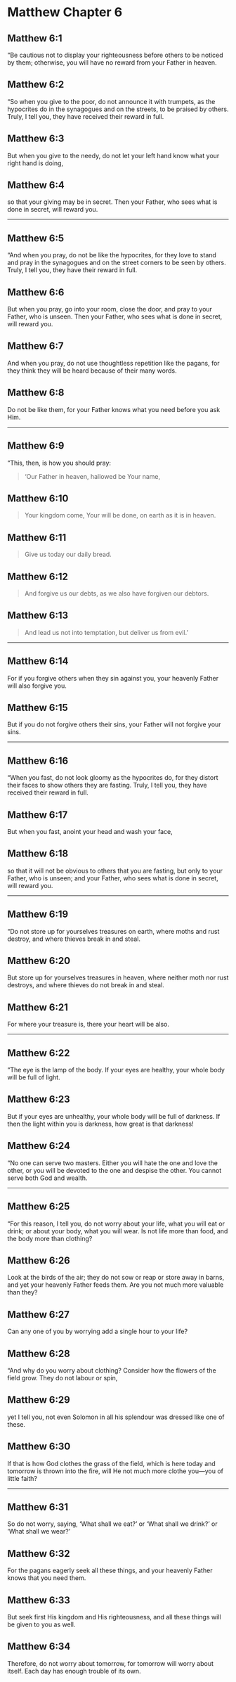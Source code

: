 # Matthew Chapter 6

## Matthew 6:1

“Be cautious not to display your righteousness before others to be noticed by them; otherwise, you will have no reward from your Father in heaven.

## Matthew 6:2

“So when you give to the poor, do not announce it with trumpets, as the hypocrites do in the synagogues and on the streets, to be praised by others. Truly, I tell you, they have received their reward in full.

## Matthew 6:3

But when you give to the needy, do not let your left hand know what your right hand is doing,

## Matthew 6:4

so that your giving may be in secret. Then your Father, who sees what is done in secret, will reward you.

---

## Matthew 6:5

“And when you pray, do not be like the hypocrites, for they love to stand and pray in the synagogues and on the street corners to be seen by others. Truly, I tell you, they have their reward in full.

## Matthew 6:6

But when you pray, go into your room, close the door, and pray to your Father, who is unseen. Then your Father, who sees what is done in secret, will reward you.

## Matthew 6:7

And when you pray, do not use thoughtless repetition like the pagans, for they think they will be heard because of their many words.

## Matthew 6:8

Do not be like them, for your Father knows what you need before you ask Him.

---

## Matthew 6:9

“This, then, is how you should pray:

> ‘Our Father in heaven,
> hallowed be Your name,

## Matthew 6:10

> Your kingdom come,
> Your will be done,
> on earth as it is in heaven.

## Matthew 6:11

> Give us today our daily bread.

## Matthew 6:12

> And forgive us our debts,
> as we also have forgiven our debtors.

## Matthew 6:13

> And lead us not into temptation,
> but deliver us from evil.’

---

## Matthew 6:14

For if you forgive others when they sin against you, your heavenly Father will also forgive you.

## Matthew 6:15

But if you do not forgive others their sins, your Father will not forgive your sins.

---

## Matthew 6:16

“When you fast, do not look gloomy as the hypocrites do, for they distort their faces to show others they are fasting. Truly, I tell you, they have received their reward in full.

## Matthew 6:17

But when you fast, anoint your head and wash your face,

## Matthew 6:18

so that it will not be obvious to others that you are fasting, but only to your Father, who is unseen; and your Father, who sees what is done in secret, will reward you.

---

## Matthew 6:19

“Do not store up for yourselves treasures on earth, where moths and rust destroy, and where thieves break in and steal.

## Matthew 6:20

But store up for yourselves treasures in heaven, where neither moth nor rust destroys, and where thieves do not break in and steal.

## Matthew 6:21

For where your treasure is, there your heart will be also.

---

## Matthew 6:22

“The eye is the lamp of the body. If your eyes are healthy, your whole body will be full of light.

## Matthew 6:23

But if your eyes are unhealthy, your whole body will be full of darkness. If then the light within you is darkness, how great is that darkness!

## Matthew 6:24

“No one can serve two masters. Either you will hate the one and love the other, or you will be devoted to the one and despise the other. You cannot serve both God and wealth.

---

## Matthew 6:25

“For this reason, I tell you, do not worry about your life, what you will eat or drink; or about your body, what you will wear. Is not life more than food, and the body more than clothing?

## Matthew 6:26

Look at the birds of the air; they do not sow or reap or store away in barns, and yet your heavenly Father feeds them. Are you not much more valuable than they?

## Matthew 6:27

Can any one of you by worrying add a single hour to your life?

## Matthew 6:28

“And why do you worry about clothing? Consider how the flowers of the field grow. They do not labour or spin,

## Matthew 6:29

yet I tell you, not even Solomon in all his splendour was dressed like one of these.

## Matthew 6:30

If that is how God clothes the grass of the field, which is here today and tomorrow is thrown into the fire, will He not much more clothe you—you of little faith?

---

## Matthew 6:31

So do not worry, saying, ‘What shall we eat?’ or ‘What shall we drink?’ or ‘What shall we wear?’

## Matthew 6:32

For the pagans eagerly seek all these things, and your heavenly Father knows that you need them.

## Matthew 6:33

But seek first His kingdom and His righteousness, and all these things will be given to you as well.

## Matthew 6:34

Therefore, do not worry about tomorrow, for tomorrow will worry about itself. Each day has enough trouble of its own.
